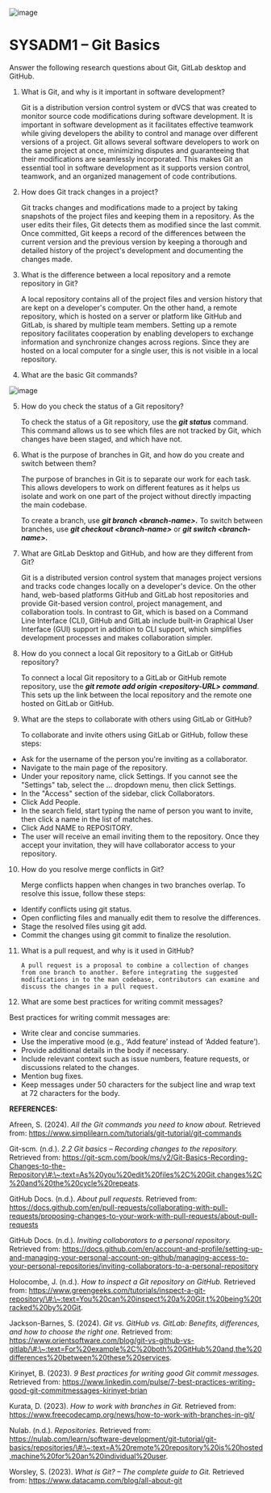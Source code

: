 ![image](https://github.com/user-attachments/assets/46c924d6-319a-4de2-8088-3b20b4287326)

# SYSADM1 – Git Basics

Answer the following research questions about Git, GitLab desktop and GitHub.

1. What is Git, and why is it important in software development?

   Git is a distribution version control system or dVCS that was created to monitor source code modifications during software development. It is important in software development as it facilitates effective teamwork while giving developers the ability to control and manage over different versions of a project. Git allows several software developers to work on the same project at once, minimizing disputes and guaranteeing that their modifications are seamlessly incorporated. This makes Git an essential tool in software development as it supports version control, teamwork, and an organized management of code contributions.

2. How does Git track changes in a project?

   Git tracks changes and modifications made to a project by taking snapshots of the project files and keeping them in a repository. As the user edits their files, Git detects them as modified since the last commit. Once committed, Git keeps a record of the differences between the current version and the previous version by keeping a thorough and detailed history of the project's development and documenting the changes made.

3. What is the difference between a local repository and a remote repository in Git?

   A local repository contains all of the project files and version history that are kept on a developer's computer. On the other hand, a remote repository, which is hosted on a server or platform like GitHub and GitLab, is shared by multiple team members. Setting up a remote repository facilitates cooperation by enabling developers to exchange information and synchronize changes across regions. Since they are hosted on a local computer for a single user, this is not visible in a local repository.

4. What are the basic Git commands? 

![image](https://github.com/user-attachments/assets/e8d685e2-e108-4bbf-917c-fd69b3bed9b9)

5. How do you check the status of a Git repository? 

   To check the status of a Git repository, use the ***git status*** command. This command allows us to see which files are not tracked by Git, which changes have been staged, and which have not.

6. What is the purpose of branches in Git, and how do you create and switch between them?

   The purpose of branches in Git is to separate our work for each task. This allows developers to work on different features as it helps us isolate and work on one part of the project without directly impacting the main codebase.

   To create a branch, use ***git branch \<branch-name\>.*** To switch between branches, use ***git checkout \<branch-name\>*** or ***git switch \<branch-name\>.***

7. What are GitLab Desktop and GitHub, and how are they different from Git?

   Git is a distributed version control system that manages project versions and tracks code changes locally on a developer's device. On the other hand, web-based platforms GitHub and GitLab host repositories and provide Git-based version control, project management, and collaboration tools. In contrast to Git, which is based on a Command Line Interface (CLI), GitHub and GitLab include built-in Graphical User Interface (GUI) support in addition to CLI support, which simplifies development processes and makes collaboration simpler.

8. How do you connect a local Git repository to a GitLab or GitHub repository?

   To connect a local Git repository to a GitLab or GitHub remote repository, use the ***git remote add origin \<repository-URL\> command***. This sets up the link between the local repository and the remote one hosted on GitLab or GitHub.

9. What are the steps to collaborate with others using GitLab or GitHub?

   To collaborate and invite others using GitLab or GitHub, follow these steps:

* Ask for the username of the person you're inviting as a collaborator.  
* Navigate to the main page of the repository.  
* Under your repository name, click  Settings. If you cannot see the "Settings" tab, select the ... dropdown menu, then click Settings.  
* In the "Access" section of the sidebar, click  Collaborators.  
* Click Add People.  
* In the search field, start typing the name of person you want to invite, then click a name in the list of matches.  
* Click Add NAME to REPOSITORY.  
* The user will receive an email inviting them to the repository. Once they accept your invitation, they will have collaborator access to your repository.

10. How do you resolve merge conflicts in Git?

	Merge conflicts happen when changes in two branches overlap. To resolve this issue, follow these steps:

* Identify conflicts using git status.  
* Open conflicting files and manually edit them to resolve the differences.  
* Stage the resolved files using git add.  
* Commit the changes using git commit to finalize the resolution.

11. What is a pull request, and why is it used in GitHub?

    	A pull request is a proposal to combine a collection of changes from one branch to another. Before integrating the suggested modifications in to the man codebase, contributors can examine and discuss the changes in a pull request.

12. What are some best practices for writing commit messages?

Best practices for writing commit messages are:

* Write clear and concise summaries.  
* Use the imperative mood (e.g., ‘Add feature’ instead of ‘Added feature’).  
* Provide additional details in the body if necessary.  
* Include relevant context such as issue numbers, feature requests, or discussions related to the changes.  
* Mention bug fixes.  
* Keep messages under 50 characters for the subject line and wrap text at 72 characters for the body.

**REFERENCES:**

Afreen, S. (2024). *All the Git commands you need to know about.* Retrieved from: https://www.simplilearn.com/tutorials/git-tutorial/git-commands

Git-scm. (n.d.). *2.2 Git basics – Recording changes to the repository.* Retrieved from: https://git-scm.com/book/ms/v2/Git-Basics-Recording-Changes-to-the-Repository\#:\~:text=As%20you%20edit%20files%2C%20Git,changes%2C%20and%20the%20cycle%20repeats.

GitHub Docs. (n.d.). *About pull requests.* Retrieved from: https://docs.github.com/en/pull-requests/collaborating-with-pull-requests/proposing-changes-to-your-work-with-pull-requests/about-pull-requests

GitHub Docs. (n.d.). *Inviting collaborators to a personal repository.* Retrieved from: https://docs.github.com/en/account-and-profile/setting-up-and-managing-your-personal-account-on-github/managing-access-to-your-personal-repositories/inviting-collaborators-to-a-personal-repository

Holocombe, J. (n.d.). *How to inspect a Git repository on GitHub.* Retrieved from: https://www.greengeeks.com/tutorials/inspect-a-git-repository/\#:\~:text=You%20can%20inspect%20a%20Git,t%20being%20tracked%20by%20Git.

Jackson-Barnes, S. (2024). *Git vs. GitHub vs. GitLab: Benefits, differences, and how to choose the right one.* Retrieved from: https://www.orientsoftware.com/blog/git-vs-github-vs-gitlab/\#:\~:text=For%20example%2C%20both%20GitHub%20and,the%20differences%20between%20these%20services.

Kirinyet, B. (2023). *9 Best practices for writing good Git commit messages.* Retrieved from: https://www.linkedin.com/pulse/7-best-practices-writing-good-git-commitmessages-kirinyet-brian

Kurata, D. (2023). *How to work with branches in Git.* Retrieved from: https://www.freecodecamp.org/news/how-to-work-with-branches-in-git/

Nulab. (n.d.). *Repositories.* Retrieved from: https://nulab.com/learn/software-development/git-tutorial/git-basics/repositories/\#:\~:text=A%20remote%20repository%20is%20hosted,machine%20for%20an%20individual%20user.

Worsley, S. (2023). *What is Git? – The complete guide to Git.* Retrieved from: https://www.datacamp.com/blog/all-about-git
